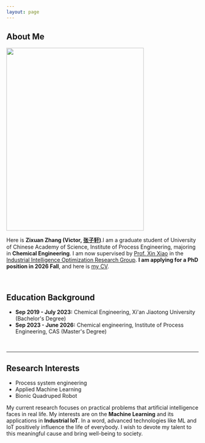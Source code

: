 ```yaml
---
layout: page
---
```


## About Me

<img src="https://zixuanchang.github.io/yinshuisiyuan.jpg" class="floatpic" width="360" height="480">

Here is **Zixuan Zhang (Victor, [张子轩](https://caihanlin.com/file/蔡汉霖简历.pdf))**.I am a graduate student of University of Chinese Academy of Science, Institute of Process Engineering, majoring in **Chemical Engineering**. I am now supervised by [Prof. Xin Xiao](https://people.ucas.ac.cn/~0046355?language=en) in the[ Industrial Intelligence Optimization Research Group](http://mercgrsmr.ipe.ac.cn/xsdw/ktz/202204/t20220419_27305.html). **I am applying for a PhD position in 2026 Fall**, and here is [my CV](https://caihanlin.com/file/Resume-HanlinCAI.pdf).

<br>

## Education Background
- **Sep 2019 - July 2023:** Chemical Engineering, Xi'an Jiaotong University (Bachelor's Degree)
- **Sep 2023 - June 2026:** Chemical engineering, Institute of Process Engineering, CAS (Master's Degree)


<br>

---

## Research Interests

- Process system engineering
- Applied Machine Learning
- Bionic Quadruped Robot

My current research focuses on practical problems that artificial intelligence faces in real life. My interests are on the **Machine Learning** and its applications in **Industrial IoT**. In a word, advanced technologies like ML and IoT positively influence the life of everybody.  I wish to devote my talent to this meaningful cause and bring well-being to society.



<br>
